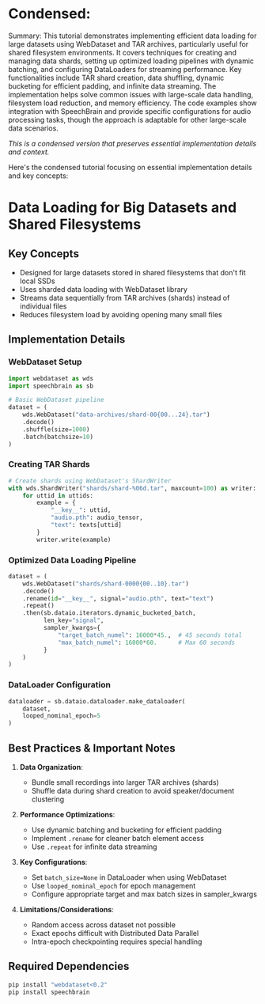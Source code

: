 # Condensed: <!-- This cell is automatically updated by tools/tutorial-cell-updater.py -->

Summary: This tutorial demonstrates implementing efficient data loading for large datasets using WebDataset and TAR archives, particularly useful for shared filesystem environments. It covers techniques for creating and managing data shards, setting up optimized loading pipelines with dynamic batching, and configuring DataLoaders for streaming performance. Key functionalities include TAR shard creation, data shuffling, dynamic bucketing for efficient padding, and infinite data streaming. The implementation helps solve common issues with large-scale data handling, filesystem load reduction, and memory efficiency. The code examples show integration with SpeechBrain and provide specific configurations for audio processing tasks, though the approach is adaptable for other large-scale data scenarios.

*This is a condensed version that preserves essential implementation details and context.*

Here's the condensed tutorial focusing on essential implementation details and key concepts:

# Data Loading for Big Datasets and Shared Filesystems

## Key Concepts
- Designed for large datasets stored in shared filesystems that don't fit local SSDs
- Uses sharded data loading with WebDataset library
- Streams data sequentially from TAR archives (shards) instead of individual files
- Reduces filesystem load by avoiding opening many small files

## Implementation Details

### WebDataset Setup
```python
import webdataset as wds
import speechbrain as sb

# Basic WebDataset pipeline
dataset = (
    wds.WebDataset("data-archives/shard-00{00...24}.tar")
    .decode()
    .shuffle(size=1000)
    .batch(batchsize=10)
)
```

### Creating TAR Shards
```python
# Create shards using WebDataset's ShardWriter
with wds.ShardWriter("shards/shard-%06d.tar", maxcount=100) as writer:
    for uttid in uttids:
        example = {
            "__key__": uttid,
            "audio.pth": audio_tensor,
            "text": texts[uttid]
        }
        writer.write(example)
```

### Optimized Data Loading Pipeline
```python
dataset = (
    wds.WebDataset("shards/shard-0000{00..10}.tar")
    .decode()
    .rename(id="__key__", signal="audio.pth", text="text")
    .repeat()
    .then(sb.dataio.iterators.dynamic_bucketed_batch,
          len_key="signal",
          sampler_kwargs={
              "target_batch_numel": 16000*45.,  # 45 seconds total
              "max_batch_numel": 16000*60.      # Max 60 seconds
          }
    )
)
```

### DataLoader Configuration
```python
dataloader = sb.dataio.dataloader.make_dataloader(
    dataset, 
    looped_nominal_epoch=5
)
```

## Best Practices & Important Notes

1. **Data Organization**:
   - Bundle small recordings into larger TAR archives (shards)
   - Shuffle data during shard creation to avoid speaker/document clustering

2. **Performance Optimizations**:
   - Use dynamic batching and bucketing for efficient padding
   - Implement `.rename` for cleaner batch element access
   - Use `.repeat` for infinite data streaming

3. **Key Configurations**:
   - Set `batch_size=None` in DataLoader when using WebDataset
   - Use `looped_nominal_epoch` for epoch management
   - Configure appropriate target and max batch sizes in sampler_kwargs

4. **Limitations/Considerations**:
   - Random access across dataset not possible
   - Exact epochs difficult with Distributed Data Parallel
   - Intra-epoch checkpointing requires special handling

## Required Dependencies
```python
pip install "webdataset<0.2"
pip install speechbrain
```